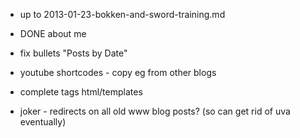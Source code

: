 * up to 2013-01-23-bokken-and-sword-training.md

* DONE about me
* fix bullets "Posts by Date"
* youtube shortcodes - copy eg from other blogs
* complete tags html/templates
* joker - redirects on all old www blog posts? (so can get rid of uva
  eventually)
